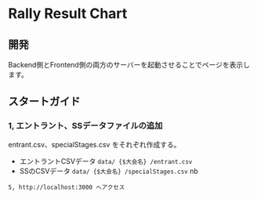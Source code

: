 # Rally Result Chart

## 開発

Backend側とFrontend側の両方のサーバーを起動させることでページを表示します。

## スタートガイド

### 1, エントラント、SSデータファイルの追加

entrant.csv、specialStages.csv をそれぞれ作成する。

- エントラントCSVデータ `data/ {$大会名} /entrant.csv`
- SSのCSVデータ `data/ {$大会名} /specialStages.csv`
nb
```
5, http://localhost:3000 へアクセス
